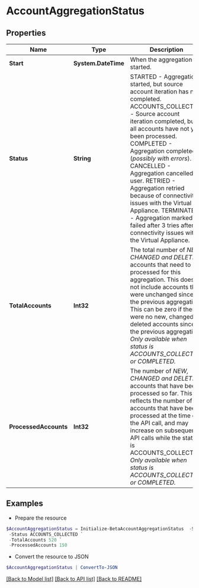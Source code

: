 # AccountAggregationStatus
## Properties

Name | Type | Description | Notes
------------ | ------------- | ------------- | -------------
**Start** | **System.DateTime** | When the aggregation started. | [optional] 
**Status** | **String** | STARTED - Aggregation started, but source account iteration has not completed.  ACCOUNTS_COLLECTED - Source account iteration completed, but all accounts have not yet been processed.  COMPLETED - Aggregation completed (*possibly with errors*).  CANCELLED - Aggregation cancelled by user.  RETRIED - Aggregation retried because of connectivity issues with the Virtual Appliance.  TERMINATED - Aggregation marked as failed after 3 tries after connectivity issues with the Virtual Appliance.  | [optional] 
**TotalAccounts** | **Int32** | The total number of *NEW, CHANGED and DELETED* accounts that need to be processed for this aggregation. This does not include accounts that were unchanged since the previous aggregation. This can be zero if there were no new, changed or deleted accounts since the previous aggregation. *Only available when status is ACCOUNTS_COLLECTED or COMPLETED.* | [optional] 
**ProcessedAccounts** | **Int32** | The number of *NEW, CHANGED and DELETED* accounts that have been processed so far. This reflects the number of accounts that have been processed at the time of the API call, and may increase on subsequent API calls while the status is ACCOUNTS_COLLECTED. *Only available when status is ACCOUNTS_COLLECTED or COMPLETED.* | [optional] 

## Examples

- Prepare the resource
```powershell
$AccountAggregationStatus = Initialize-BetaAccountAggregationStatus  -Start 2021-01-31T14:30:05.104Z `
 -Status ACCOUNTS_COLLECTED `
 -TotalAccounts 520 `
 -ProcessedAccounts 150
```

- Convert the resource to JSON
```powershell
$AccountAggregationStatus | ConvertTo-JSON
```

[[Back to Model list]](../README.md#documentation-for-models) [[Back to API list]](../README.md#documentation-for-api-endpoints) [[Back to README]](../README.md)

